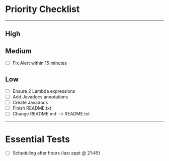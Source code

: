 # Priority Checklist

--- 
## High



## Medium
- [ ] Fix Alert within 15 minutes

## Low
- [ ] Ensure 2 Lambda expressions
- [ ] Add Javadocs annotations
- [ ] Create Javadocs
- [ ] Finish README.txt
- [ ] Change README.md --> README.txt 

---

# Essential Tests

- [ ] Scheduling after hours (last appt @ 21:45)